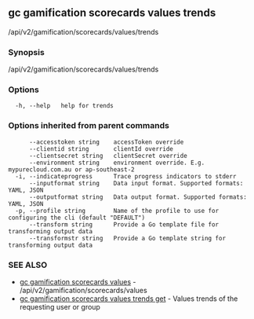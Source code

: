 ## gc gamification scorecards values trends

/api/v2/gamification/scorecards/values/trends

### Synopsis

/api/v2/gamification/scorecards/values/trends

### Options

```
  -h, --help   help for trends
```

### Options inherited from parent commands

```
      --accesstoken string    accessToken override
      --clientid string       clientId override
      --clientsecret string   clientSecret override
      --environment string    environment override. E.g. mypurecloud.com.au or ap-southeast-2
  -i, --indicateprogress      Trace progress indicators to stderr
      --inputformat string    Data input format. Supported formats: YAML, JSON
      --outputformat string   Data output format. Supported formats: YAML, JSON
  -p, --profile string        Name of the profile to use for configuring the cli (default "DEFAULT")
      --transform string      Provide a Go template file for transforming output data
      --transformstr string   Provide a Go template string for transforming output data
```

### SEE ALSO

* [gc gamification scorecards values](gc_gamification_scorecards_values.html)	 - /api/v2/gamification/scorecards/values
* [gc gamification scorecards values trends get](gc_gamification_scorecards_values_trends_get.html)	 - Values trends of the requesting user or group


